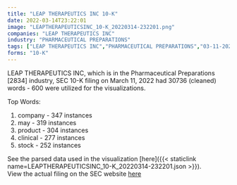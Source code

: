 ```yaml
---
title: "LEAP THERAPEUTICS INC 10-K"
date: 2022-03-14T23:22:01
image: "LEAPTHERAPEUTICSINC_10-K_20220314-232201.png"
companies: "LEAP THERAPEUTICS INC"
industry: "PHARMACEUTICAL PREPARATIONS"
tags: ["LEAP THERAPEUTICS INC","PHARMACEUTICAL PREPARATIONS","03-11-2022","10-K"]
forms: "10-K"
---
```

LEAP THERAPEUTICS INC, which is in the Pharmaceutical Preparations [2834] industry, SEC 10-K filing on March 11, 2022 had 30736 (cleaned) words - 600 were utilized for the visualizations.

Top Words:
1. company - 347 instances
2. may - 319 instances
3. product - 304 instances
4. clinical - 277 instances
5. stock - 252 instances


See the parsed data used in the visualization [here]({{< staticlink name=LEAPTHERAPEUTICSINC_10-K_20220314-232201.json >}}).  
View the actual filing on the SEC website [here](https://www.sec.gov/Archives/edgar/data/1509745/0001104659-22-032638.txt)